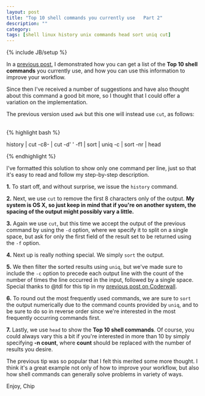```yaml
---
layout: post
title: "Top 10 shell commands you currently use   Part 2"
description: ""
category: 
tags: [shell linux history unix commands head sort uniq cut]
---
```

{% include JB/setup %}


In a [previous post](/2013/05/10/top-10-shell-commands-you-currently-use/), I
demonstrated how you can get a list of the **Top 10 shell commands** you
currently use, and how you can use this information to improve your workflow.

Since then I've received a number of suggestions and have also thought about
this command a good bit more, so I thought that I could offer a variation on
the implementation.

The previous version used `awk` but this one will instead use `cut`, as
follows:

<br>
{% highlight bash %}

history \|
cut -c8- \|
cut -d' ' -f1 \|
sort \|
uniq -c \|
sort -nr \|
head

{% endhighlight %}

I've formatted this solution to show only one command per line, just so that
it's easy to read and follow my step-by-step description.

**1.**  To start off, and without surprise, we issue the `history` command.

**2.**  Next, we use `cut` to remove the first 8 characters only of the
output.  **My system is OS X, so just keep in mind that if you're on another
system, the spacing of the output might possibly vary a little.**

**3.**  Again we use `cut`, but this time we accept the output of the
previous command by using the `-d` option, where we specify it to split on a
single space, but ask for only the first field of the result set to be returned
using the `-f` option.

**4.**  Next up is really nothing special.  We simply `sort` the output.

**5.**  We then filter the sorted results using `uniq`, but we've made sure
to include the `-c` option to precede each output line with the count of the
number of times the line occurred in the input, followed by a single space.
Special thanks to @tdl for this tip in my [previous
post on Coderwall](https://coderwall.com/p/o5qijw).

**6.**  To round out the most frequently used commands, we are sure to `sort`
the output numerically due to the command counts provided by `uniq`, and to
be sure to do so in reverse order since we're interested in the most frequently
occurring commands first.

**7.**  Lastly, we use `head` to show the **Top 10 shell commands**.  Of
course, you could always vary this a bit if you're interested in more than 10
by simply specifying **-n count**, where **count** should be replaced with the
number of results you desire.

The previous tip was so popular that I felt this merited some more thought.  I
think it's a great example not only of how to improve your workflow, but also
how shell commands can generally solve problems in variety of ways.

Enjoy, Chip
